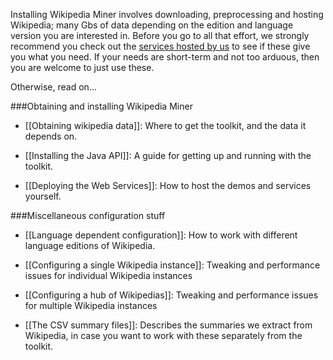 Installing Wikipedia Miner involves downloading, preprocessing and hosting Wikipedia; many Gbs of data depending on the edition and language version you are interested in. Before you go to all that effort, we strongly recommend you check out the [services hosted by us](../../services) to see if these give you what you need. If your needs are short-term and not too arduous, then you are welcome to just use these. 

Otherwise, read on...

###Obtaining and installing Wikipedia Miner

* [[Obtaining wikipedia data]]: Where to get the toolkit, and the data it depends on.

* [[Installing the Java API]]: A guide for getting up and running with the toolkit.

* [[Deploying the Web Services]]: How to host the demos and services yourself.


###Miscellaneous configuration stuff

* [[Language dependent configuration]]: How to work with different language editions of Wikipedia.

* [[Configuring a single Wikipedia instance]]: Tweaking and performance issues for individual Wikipedia instances

* [[Configuring a hub of Wikipedias]]: Tweaking and performance issues for multiple Wikipedia instances

* [[The CSV summary files]]: Describes the summaries we extract from Wikipedia, in case you want to work with these separately from the toolkit. 
